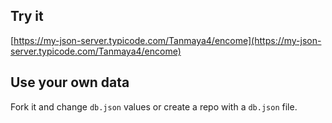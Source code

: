 ## Try it

[https://my-json-server.typicode.com/Tanmaya4/encome](https://my-json-server.typicode.com/Tanmaya4/encome)

## Use your own data

Fork it and change `db.json` values or create a repo with a `db.json` file.
